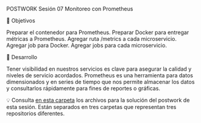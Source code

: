 POSTWORK
Sesión 07
Monitoreo con Prometheus

🎯 Objetivos

Preparar el contenedor para Prometheus.
Preparar Docker para entregar métricas a Prometheus.
Agregar ruta /metrics a cada microservicio.
Agregar job para Docker.
Agregar jobs para cada microservicio.

🚀 Desarrollo

Tener visibilidad en nuestros servicios es clave para asegurar la calidad y niveles de servicio acordados. Prometheus es una herramienta para datos dimensionados y en series de tiempo que nos permite almacenar los datos y consultarlos rápidamente para fines de reportes o gráficas.

💡 Consulta [en esta carpeta](./) los archivos para la solución del postwork de esta sesión. Están separados en tres carpetas que representan tres repositorios diferentes.